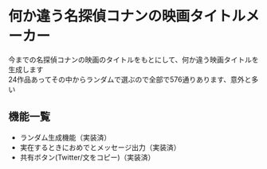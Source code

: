 # 何か違う名探偵コナンの映画タイトルメーカー
今までの名探偵コナンの映画のタイトルをもとにして、何か違う映画タイトルを生成します<br />
24作品あってその中からランダムで選ぶので全部で576通りあります、意外と多い

## 機能一覧
* ランダム生成機能（実装済）
* 実在するときにおめでとメッセージ出力（実装済）
* 共有ボタン(Twitter/文をコピー)（実装済）

